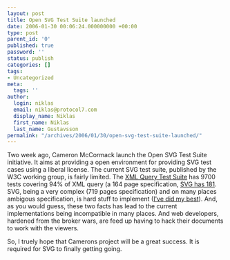 ```yaml
---
layout: post
title: Open SVG Test Suite launched
date: 2006-01-30 00:06:24.000000000 +00:00
type: post
parent_id: '0'
published: true
password: ''
status: publish
categories: []
tags:
- Uncategorized
meta:
  tags: ''
author:
  login: niklas
  email: niklas@protocol7.com
  display_name: Niklas
  first_name: Niklas
  last_name: Gustavsson
permalink: "/archives/2006/01/30/open-svg-test-suite-launched/"
---
```

Two week ago, Cameron McCormack launch the Open SVG Test Suite initiative. It aims at providing a open environment for providing SVG test cases using a liberal license. The current SVG test suite, published by the W3C working group, is fairly limited. The [XML Query Test Suite](http://www.w3.org/XML/Query/test-suite/) has 9700 tests covering 94% of XML query (a 164 page specification, [SVG has 181](http://www.w3.org/Graphics/SVG/Test/). SVG, being a very complex (719 pages specification) and on many places ambigous specification, is hard stuff to implement ([I've did my best](https://sourceforge.net/projects/svgdomcsharp/)). And, as you would guess, these two facts has lead to the current implementations being incompatible in many places. And web developers, hardened from the broker wars, are feed up having to hack their documents to work with the viewers.

So, I truely hope that Camerons project will be a great success. It is required for SVG to finally getting going.

